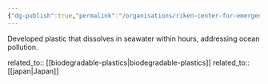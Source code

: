 ```yaml
---
{"dg-publish":true,"permalink":"/organisations/riken-center-for-emergent-matter-science-and-university-of-tokyo/","title":"RIKEN Center for Emergent Matter Science and University of Tokyo"}
---
```



Developed plastic that dissolves in seawater within hours, addressing ocean pollution.

related_to:: [[biodegradable-plastics\|biodegradable-plastics]]
related_to:: [[japan\|Japan]]
